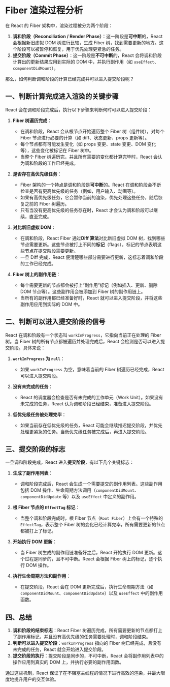 # Fiber 渲染过程分析

在 React 的 Fiber 架构中，渲染过程被分为两个阶段：

1. **调和阶段（Reconciliation / Render Phase）**：这一阶段是**可中断**的，React 会根据新旧虚拟 DOM 树进行比较，生成 Fiber 树，找到需要更新的地方。这个阶段可以被暂停和恢复，用于优先处理更紧急的任务。
2. **提交阶段（Commit Phase）**：这一阶段是**不可中断**的，React 会将调和阶段计算出的更新结果应用到实际的 DOM 中，并执行副作用（如 `useEffect`、`componentDidMount`）。

那么，如何判断调和阶段的计算已经完成并可以进入提交阶段呢？

## 一、判断计算完成进入渲染的关键步骤

React 会在调和阶段完成后，执行以下步骤来判断何时可以进入提交阶段：

1. **Fiber 树遍历完成**：

   - 在调和阶段，React 会从根节点开始遍历整个 Fiber 树（组件树），对每个 Fiber 节点进行必要的计算（如 diff、状态更新、props 更新等）。
   - 每个节点都有可能发生变化（如 props 变更、state 变更、DOM 变化等），这些变化被标记在 Fiber 树中。
   - 当整个 Fiber 树遍历完，并且所有需要的变化都计算完毕时，React 会认为调和阶段的工作已经完成。

2. **是否存在高优先级任务**：

   - Fiber 架构的一个特点是调和阶段是**可中断**的。React 在调和阶段会不断检查是否有更高优先级的任务（例如，用户输入、动画等）。
   - 如果有高优先级任务，它会暂停当前的渲染，优先处理这些任务，随后恢复之前的 Fiber 树遍历。
   - 只有当没有更高优先级的任务存在时，React 才会认为调和阶段可以继续，直至完成。

3. **对比新旧虚拟 DOM**：

   - 在调和阶段，React Fiber 通过**Diff 算法**对比新旧虚拟 DOM 树，找到哪些节点需要更新。这些节点被打上不同的**标记**（flags），标记的节点表明这些节点在提交阶段需要更新。
   - 一旦 Diff 完成，React 便清楚哪些部分需要进行更新，这标志着调和阶段的工作已经完成。

4. **Fiber 树上的副作用链**：
   - 每个需要更新的节点都会被打上“副作用”标记（例如插入、更新、删除 DOM 节点等）。这些副作用会被添加到 Fiber 树的副作用链上。
   - 当所有的副作用都已经准备好时，React 就可以进入提交阶段，并将这些副作用应用到实际的 DOM 中。

## 二、判断可以进入提交阶段的信号

React 在调和阶段有一个状态叫 `workInProgress`，它指向当前正在处理的 Fiber 树。当 Fiber 树的所有节点都被遍历并处理完成后，React 会检测是否可以进入提交阶段。具体来说：

1. **`workInProgress` 为 `null`**：
   - 如果 `workInProgress` 为空，意味着当前的 Fiber 树遍历已经完成，React 可以进入提交阶段。
2. **没有未完成的任务**：

   - React 的调度器会检查是否有未完成的工作单元（Work Unit）。如果没有未完成的任务，React 认为调和阶段已经结束，准备进入提交阶段。

3. **低优先级任务被处理完毕**：
   - 如果当前存在低优先级的任务，React 可能会继续推迟提交阶段，并优先处理更紧急的任务。当低优先级任务被完成后，再进入提交阶段。

## 三、提交阶段的标志

一旦调和阶段完成，React 进入**提交阶段**，有以下几个关键标志：

1. **生成了副作用列表**：
   - 调和阶段完成后，React 会生成一个需要提交的副作用列表。这些副作用包括 DOM 操作、生命周期方法调用（`componentDidMount`、`componentDidUpdate` 等）以及 `useEffect` 中定义的副作用。
2. **根 Fiber 节点的 `EffectTag` 标记**：
   - 当整个调和阶段完成时，根 Fiber 节点（`Root Fiber`）上会有一个特殊的 `EffectTag`，表示整个 Fiber 树的变化已经计算完毕，所有需要更新的节点都被打上了标记。
3. **开始执行 DOM 更新**：

   - 当 Fiber 树生成的副作用链准备好之后，React 开始执行 DOM 更新。这个过程是同步的，且不可中断。React 会根据 Fiber 树上的标记，逐个执行 DOM 操作。

4. **执行生命周期方法和副作用**：
   - 在提交阶段，React 会在 DOM 更新完成后，执行生命周期方法（如 `componentDidMount`、`componentDidUpdate`）以及 `useEffect` 中的副作用函数。

## 四、总结

1. **调和阶段的结束标志**：React Fiber 树遍历完成，所有需要更新的节点都打上了副作用标记，并且没有高优先级的任务需要处理时，调和阶段结束。
2. **判断可以进入提交阶段**：`workInProgress` 指向的 Fiber 树已经完成，且没有未完成的任务，React 就会开始进入提交阶段。
3. **提交阶段的执行**：提交阶段是同步的，不可中断，React 会将副作用列表中的操作应用到真实的 DOM 上，并执行必要的副作用函数。

通过这些机制，React 保证了在不阻塞主线程的情况下进行高效的渲染，并最大限度地提升用户的交互体验。
